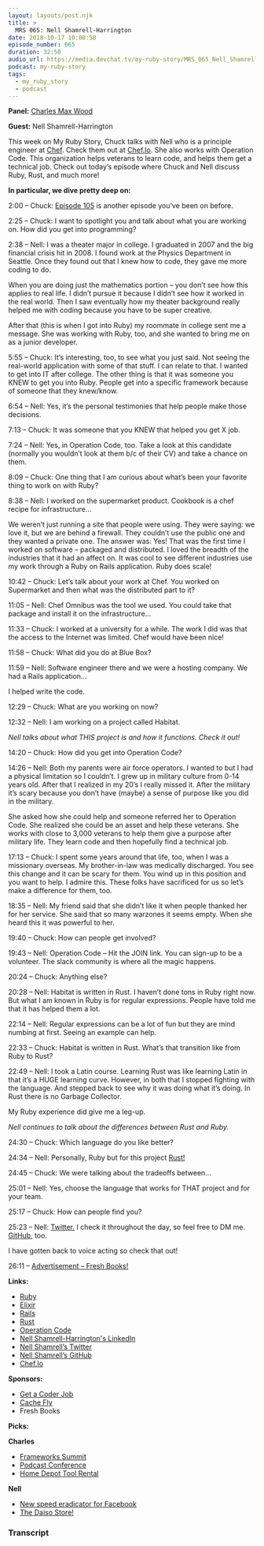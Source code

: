 ```yaml
---
layout: layouts/post.njk
title: >
  MRS 065: Nell Shamrell-Harrington
date: 2018-10-17 10:00:58
episode_number: 065
duration: 32:50
audio_url: https://media.devchat.tv/my-ruby-story/MRS_065_Nell_Shamrell-Harrington.mp3
podcast: my-ruby-story
tags:
  - my_ruby_story
  - podcast
---
```


**Panel:** [Charles Max Wood](https://twitter.com/cmaxw?ref_src=twsrc%255Egoogle%257Ctwcamp%255Eserp%257Ctwgr%255Eauthor)

**Guest:** Nell Shamrell-Harrington

This week on My Ruby Story, Chuck talks with Nell who is a principle engineer at [Chef](https://www.chef.io). Check them out at [Chef.Io](https://www.chef.io). She also works with Operation Code. This organization helps veterans to learn code, and helps them get a technical job. Check out today’s episode where Chuck and Nell discuss Ruby, Rust, and much more!

**In particular, we dive pretty deep on:**

2:00 – Chuck: [Episode 105](https://devchat.tv/ruby-rogues/105-rr-regular-expressions-with-nell-shamrell/) is another episode you’ve been on before.

2:25 – Chuck: I want to spotlight you and talk about what you are working on. How did you get into programming?

2:38 – Nell: I was a theater major in college. I graduated in 2007 and the big financial crisis hit in 2008. I found work at the Physics Department in Seattle. Once they found out that I knew how to code, they gave me more coding to do.

When you are doing just the mathematics portion – you don’t see how this applies to real life. I didn’t pursue it because I didn’t see how it worked in the real world. Then I saw eventually how my theater background really helped me with coding because you have to be super creative.

After that (this is when I got into Ruby) my roommate in college sent me a message. She was working with Ruby, too, and she wanted to bring me on as a junior developer.

5:55 – Chuck: It’s interesting, too, to see what you just said. Not seeing the real-world application with some of that stuff. I can relate to that. I wanted to get into IT after college. The other thing is that it was someone you KNEW to get you into Ruby. People get into a specific framework because of someone that they knew/know.

6:54 – Nell: Yes, it’s the personal testimonies that help people make those decisions.

7:13 – Chuck: It was someone that you KNEW that helped you get X job.

7:24 – Nell: Yes, in Operation Code, too. Take a look at this candidate (normally you wouldn’t look at them b/c of their CV) and take a chance on them.

8:09 – Chuck: One thing that I am curious about what’s been your favorite thing to work on with Ruby?

8:38 – Nell: I worked on the supermarket product. Cookbook is a chef recipe for infrastructure...

We weren’t just running a site that people were using. They were saying: we love it, but we are behind a firewall. They couldn’t use the public one and they wanted a private one. The answer was: Yes! That was the first time I worked on software – packaged and distributed. I loved the breadth of the industries that it had an affect on. It was cool to see different industries use my work through a Ruby on Rails application. Ruby does scale!

10:42 – Chuck: Let’s talk about your work at Chef. You worked on Supermarket and then what was the distributed part to it?

11:05 – Nell: Chef Omnibus was the tool we used. You could take that package and install it on the infrastructure...

11:33 – Chuck: I worked at a university for a while. The work I did was that the access to the Internet was limited. Chef would have been nice!

11:58 – Chuck: What did you do at Blue Box?

11:59 – Nell: Software engineer there and we were a hosting company. We had a Rails application...

I helped write the code.

12:29 – Chuck: What are you working on now?

12:32 – Nell: I am working on a project called Habitat.

_Nell talks about what THIS project is and how it functions. Check it out!_

14:20 – Chuck: How did you get into Operation Code?

14:26 – Nell: Both my parents were air force operators. I wanted to but I had a physical limitation so I couldn’t. I grew up in military culture from 0-14 years old. After that I realized in my 20’s I really missed it. After the military it’s scary because you don’t have (maybe) a sense of purpose like you did in the military.

She asked how she could help and someone referred her to Operation Code. She realized she could be an asset and help these veterans. She works with close to 3,000 veterans to help them give a purpose after military life. They learn code and then hopefully find a technical job.

17:13 – Chuck: I spent some years around that life, too, when I was a missionary overseas. My brother-in-law was medically discharged. You see this change and it can be scary for them. You wind up in this position and you want to help. I admire this. These folks have sacrificed for us so let’s make a difference for them, too.

18:35 – Nell: My friend said that she didn’t like it when people thanked her for her service. She said that so many warzones it seems empty. When she heard this it was powerful to her.

19:40 – Chuck: How can people get involved?

19:43 – Nell: Operation Code – Hit the JOIN link. You can sign-up to be a volunteer. The slack community is where all the magic happens.&nbsp;

20:24 – Chuck: Anything else?

20:28 – Nell: Habitat is written in Rust. I haven’t done tons in Ruby right now. But what I am known in Ruby is for regular expressions. People have told me that it has helped them a lot.

22:14 – Nell: Regular expressions can be a lot of fun but they are mind numbing at first. Seeing an example can help.

22:33 – Chuck: Habitat is written in Rust. What’s that transition like from Ruby to Rust?

22:49 – Nell: I took a Latin course. Learning Rust was like learning Latin in that it’s a HUGE learning curve. However, in both that I stopped fighting with the language. And stepped back to see why it was doing what it’s doing. In Rust there is no Garbage Collector.

My Ruby experience did give me a leg-up.

_Nell continues to talk about the differences between Rust and Ruby._

24:30 – Chuck: Which language do you like better?

24:34 – Nell: Personally, Ruby but for this project [Rust!](https://www.rust-lang.org/en-US/)

24:45 – Chuck: We were talking about the tradeoffs between...

25:01 – Nell: Yes, choose the language that works for THAT project and for your team.

25:17 – Chuck: How can people find you?

25:23 – Nell: [Twitter.](https://twitter.com/nellshamrell) I check it throughout the day, so feel free to DM me. [GitHub](https://github.com/nellshamrell), too.

I have gotten back to voice acting so check that out!

26:11 – [Advertisement – Fresh Books!](https://www.freshbooks.com/?ref=ppc-na-fb&camp=US%2528SEM%2529Branded%257CEXM&ag=freshbooks+%252Bx&kw=freshbooks&campaignid=717543354&adgroupid=51893696397&kwid=kwd-298507762065&dv=c&ntwk=g&crid=285105591548&source=GOOGLE&gclid=EAIaIQobChMI8viYt8GL3gIVj4dpCh1UVgrBEAAYASAAEgK1afD_BwE&gclsrc=aw.ds&dclid=CL34x7jBi94CFVO6TwodjvwGtA)

**Links:**

- [Ruby](https://www.ruby-lang.org/en/)
- [Elixir](https://elixir-lang.org)
- [Rails](https://github.com/rails/rails)
- [Rust](https://www.rust-lang.org/en-US/)
- [Operation Code](https://operationcode.org)
- [Nell Shamrell-Harrington's LinkedIn](https://www.linkedin.com/in/nellshamrell)
- [Nell Shamrell’s Twitter](https://twitter.com/nellshamrell)
- [Nell Shamrell’s GitHub](https://github.com/nellshamrell)
- [Chef.Io](https://www.chef.io)

**Sponsors:**

- [Get a Coder Job](http://getacoderjob.com/)
- [Cache Fly](https://www.cachefly.com)
- Fresh Books

**Picks:**

**Charles**

- [Frameworks Summit](https://www.frameworksummit.com)
- [Podcast Conference](https://podcastmovement.com)
- [Home Depot Tool Rental](https://www.homedepot.com/c/tool_and_truck_rental)&nbsp;

**Nell**

- [New speed eradicator for Facebook](https://chrome.google.com/webstore/detail/news-feed-eradicator-for/fjcldmjmjhkklehbacihaiopjklihlgg?hl=fil)
- [The Daiso Store!](http://www.daisojapan.com)

### Transcript
